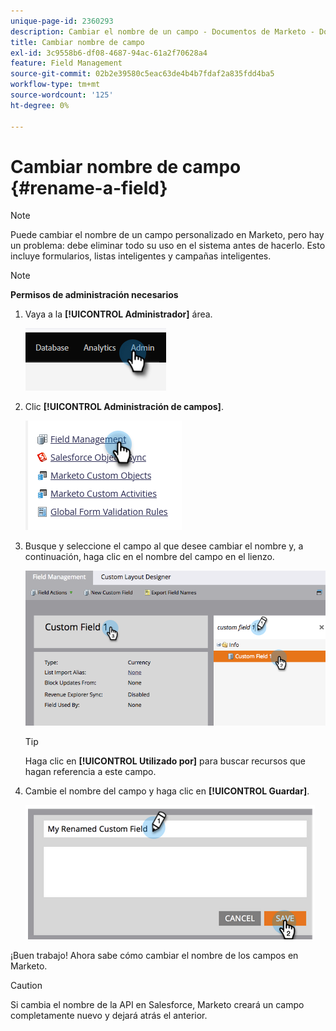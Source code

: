 ```yaml
---
unique-page-id: 2360293
description: Cambiar el nombre de un campo - Documentos de Marketo - Documentación del producto
title: Cambiar nombre de campo
exl-id: 3c9558b6-df08-4687-94ac-61a2f70628a4
feature: Field Management
source-git-commit: 02b2e39580c5eac63de4b4b7fdaf2a835fdd4ba5
workflow-type: tm+mt
source-wordcount: '125'
ht-degree: 0%

---
```


# Cambiar nombre de campo {#rename-a-field}

>[!NOTE]
>
>Puede cambiar el nombre de un campo personalizado en Marketo, pero hay un problema: debe eliminar todo su uso en el sistema antes de hacerlo. Esto incluye formularios, listas inteligentes y campañas inteligentes.

>[!NOTE]
>
>**Permisos de administración necesarios**

1. Vaya a la **[!UICONTROL Administrador]** área.

   ![](assets/rename-a-field-1.png)

1. Clic **[!UICONTROL Administración de campos]**.

   ![](assets/rename-a-field-2.png)

1. Busque y seleccione el campo al que desee cambiar el nombre y, a continuación, haga clic en el nombre del campo en el lienzo.

   ![](assets/rename-a-field-3.png)

   >[!TIP]
   >
   >Haga clic en **[!UICONTROL Utilizado por]** para buscar recursos que hagan referencia a este campo.

1. Cambie el nombre del campo y haga clic en **[!UICONTROL Guardar]**.

   ![](assets/rename-a-field-4.png)

¡Buen trabajo! Ahora sabe cómo cambiar el nombre de los campos en Marketo.

>[!CAUTION]
>
>Si cambia el nombre de la API en Salesforce, Marketo creará un campo completamente nuevo y dejará atrás el anterior.
